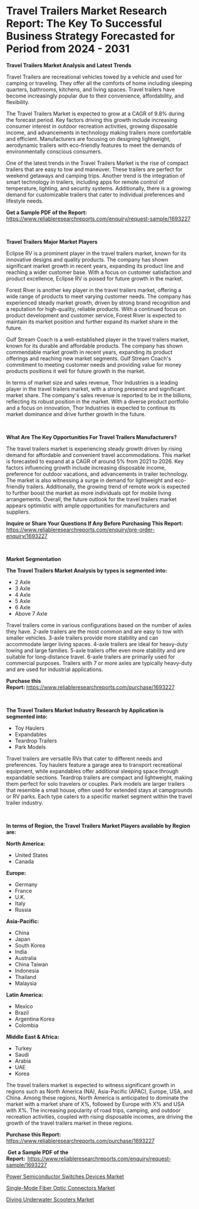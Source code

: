 <p><h1>Travel Trailers Market Research Report: The Key To Successful Business Strategy Forecasted for Period from 2024 - 2031</h1></p><p><strong>Travel Trailers Market Analysis and Latest Trends</strong></p>
<p><p>Travel Trailers are recreational vehicles towed by a vehicle and used for camping or traveling. They offer all the comforts of home including sleeping quarters, bathrooms, kitchens, and living spaces. Travel trailers have become increasingly popular due to their convenience, affordability, and flexibility.</p><p>The Travel Trailers Market is expected to grow at a CAGR of 9.8% during the forecast period. Key factors driving this growth include increasing consumer interest in outdoor recreation activities, growing disposable income, and advancements in technology making trailers more comfortable and efficient. Manufacturers are focusing on designing lightweight, aerodynamic trailers with eco-friendly features to meet the demands of environmentally conscious consumers.</p><p>One of the latest trends in the Travel Trailers Market is the rise of compact trailers that are easy to tow and maneuver. These trailers are perfect for weekend getaways and camping trips. Another trend is the integration of smart technology in trailers, including apps for remote control of temperature, lighting, and security systems. Additionally, there is a growing demand for customizable trailers that cater to individual preferences and lifestyle needs.</p></p>
<p><strong>Get a Sample PDF of the Report:&nbsp;</strong> <a href="https://www.reliableresearchreports.com/enquiry/request-sample/1693227">https://www.reliableresearchreports.com/enquiry/request-sample/1693227</a></p>
<p>&nbsp;</p>
<p><strong>Travel Trailers Major Market Players</strong></p>
<p><p>Eclipse RV is a prominent player in the travel trailers market, known for its innovative designs and quality products. The company has shown significant market growth in recent years, expanding its product line and reaching a wider customer base. With a focus on customer satisfaction and product excellence, Eclipse RV is poised for future growth in the market.</p><p>Forest River is another key player in the travel trailers market, offering a wide range of products to meet varying customer needs. The company has experienced steady market growth, driven by strong brand recognition and a reputation for high-quality, reliable products. With a continued focus on product development and customer service, Forest River is expected to maintain its market position and further expand its market share in the future.</p><p>Gulf Stream Coach is a well-established player in the travel trailers market, known for its durable and affordable products. The company has shown commendable market growth in recent years, expanding its product offerings and reaching new market segments. Gulf Stream Coach's commitment to meeting customer needs and providing value for money products positions it well for future growth in the market.</p><p>In terms of market size and sales revenue, Thor Industries is a leading player in the travel trailers market, with a strong presence and significant market share. The company's sales revenue is reported to be in the billions, reflecting its robust position in the market. With a diverse product portfolio and a focus on innovation, Thor Industries is expected to continue its market dominance and drive further growth in the future.</p></p>
<p>&nbsp;</p>
<p><strong>What Are The Key Opportunities For Travel Trailers Manufacturers?</strong></p>
<p><p>The travel trailers market is experiencing steady growth driven by rising demand for affordable and convenient travel accommodations. This market is forecasted to expand at a CAGR of around 5% from 2021 to 2026. Key factors influencing growth include increasing disposable income, preference for outdoor vacations, and advancements in trailer technology. The market is also witnessing a surge in demand for lightweight and eco-friendly trailers. Additionally, the growing trend of remote work is expected to further boost the market as more individuals opt for mobile living arrangements. Overall, the future outlook for the travel trailers market appears optimistic with ample opportunities for manufacturers and suppliers.</p></p>
<p><strong>Inquire or Share Your Questions If Any Before Purchasing This Report:</strong> <a href="https://www.reliableresearchreports.com/enquiry/pre-order-enquiry/1693227">https://www.reliableresearchreports.com/enquiry/pre-order-enquiry/1693227</a></p>
<p>&nbsp;</p>
<p><strong>Market Segmentation</strong></p>
<p><strong>The Travel Trailers Market Analysis by types is segmented into:</strong></p>
<p><ul><li>2 Axle</li><li>3 Axle</li><li>4 Axle</li><li>5 Axle</li><li>6 Axle</li><li>Above 7 Axle</li></ul></p>
<p><p>Travel trailers come in various configurations based on the number of axles they have. 2-axle trailers are the most common and are easy to tow with smaller vehicles. 3-axle trailers provide more stability and can accommodate larger living spaces. 4-axle trailers are ideal for heavy-duty towing and large families. 5-axle trailers offer even more stability and are suitable for long-distance travel. 6-axle trailers are primarily used for commercial purposes. Trailers with 7 or more axles are typically heavy-duty and are used for industrial applications.</p></p>
<p><strong>Purchase this Report:&nbsp;</strong><a href="https://www.reliableresearchreports.com/purchase/1693227">https://www.reliableresearchreports.com/purchase/1693227</a></p>
<p>&nbsp;</p>
<p><strong>The Travel Trailers Market Industry Research by Application is segmented into:</strong></p>
<p><ul><li>Toy Haulers</li><li>Expandables</li><li>Teardrop Trailers</li><li>Park Models</li></ul></p>
<p><p>Travel trailers are versatile RVs that cater to different needs and preferences. Toy haulers feature a garage area to transport recreational equipment, while expandables offer additional sleeping space through expandable sections. Teardrop trailers are compact and lightweight, making them perfect for solo travelers or couples. Park models are larger trailers that resemble a small house, often used for extended stays at campgrounds or RV parks. Each type caters to a specific market segment within the travel trailer industry.</p></p>
<p>&nbsp;</p>
<p><strong>In terms of Region, the Travel Trailers Market Players available by Region are:</strong></p>
<p>
    <p> <strong> North America: </strong>
        <ul>
            <li>United States</li>
            <li>Canada</li>
        </ul>
        </p> 
    <p> <strong> Europe: </strong>
        <ul>
            <li>Germany</li>
            <li>France</li>
            <li>U.K.</li>
            <li>Italy</li>
            <li>Russia</li>
        </ul>
        </p> 
    <p> <strong> Asia-Pacific: </strong>
        <ul>
            <li>China</li>
            <li>Japan</li>
            <li>South Korea</li>
            <li>India</li>
            <li>Australia</li>
            <li>China Taiwan</li>
            <li>Indonesia</li>
            <li>Thailand</li>
            <li>Malaysia</li>
        </ul>
        </p> 
    <p> <strong> Latin America: </strong>
        <ul>
            <li>Mexico</li>
            <li>Brazil</li>
            <li>Argentina Korea</li>
            <li>Colombia</li>
        </ul>
        </p> 
    <p> <strong> Middle East & Africa: </strong>
        <ul>
            <li>Turkey</li>
            <li>Saudi</li>
            <li>Arabia</li>
            <li>UAE</li>
            <li>Korea</li>
        </ul>
    </p>
    </p>
<p><p>The travel trailers market is expected to witness significant growth in regions such as North America (NA), Asia-Pacific (APAC), Europe, USA, and China. Among these regions, North America is anticipated to dominate the market with a market share of X%, followed by Europe with X% and USA with X%. The increasing popularity of road trips, camping, and outdoor recreation activities, coupled with rising disposable incomes, are driving the growth of the travel trailers market in these regions.</p></p>
<p><strong>Purchase this Report: </strong><a href="https://www.reliableresearchreports.com/purchase/1693227">https://www.reliableresearchreports.com/purchase/1693227</a></p>
<p>&nbsp;<strong>Get a Sample PDF of the Report:&nbsp;&nbsp;</strong><a href="https://www.reliableresearchreports.com/enquiry/request-sample/1693227">https://www.reliableresearchreports.com/enquiry/request-sample/1693227</a></p>
<p><strong></strong></p>
<p><p><a href="https://view.publitas.com/reportprime-1/power-semiconductor-switches-devices-market-size-growth-and-forecast-from-2024-2031/">Power Semiconductor Switches Devices Market</a></p><p><a href="https://view.publitas.com/reportprime-1/single-mode-fiber-optic-connectors-market-provides-detailed-segmentation-of-this-market-based-on-type-application-and-region-and-forecast-for-the-period-from-2023-2030/">Single-Mode Fiber Optic Connectors Market</a></p><p><a href="https://view.publitas.com/reportprime-1/diving-underwater-scooters-market-offer-valuable-insights-into-market-size-market-share-market-trends-and-projections-spanning-from-2023-to-2030/">Diving Underwater Scooters Market</a></p></p>